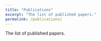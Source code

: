 ```yaml
---
title: "Publications"
excerpt: "The list of published papers."
permalink: /publications/
---
```


The list of published papers.